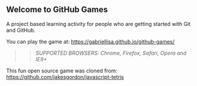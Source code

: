 ## Welcome to GitHub Games

A project based learning activity for people who are getting started with Git and GitHub.

You can play the game at: https://gabriellisa.github.io/github-games/

>> _*SUPPORTED BROWSERS*: Chrome, Firefox, Safari, Opera and IE9+_

This fun open source game was cloned from: https://github.com/jakesgordon/javascript-tetris
